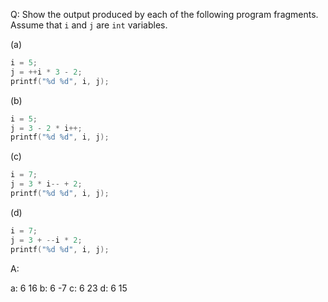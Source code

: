 Q: Show the output produced by each of the following program fragments. Assume that
`i` and `j` are `int` variables.

(a)

```c
i = 5;
j = ++i * 3 - 2;
printf("%d %d", i, j);
```

(b)

```c
i = 5;
j = 3 - 2 * i++;
printf("%d %d", i, j);
```

(c)

```c
i = 7;
j = 3 * i-- + 2;
printf("%d %d", i, j);
```

(d)

```c
i = 7;
j = 3 + --i * 2;
printf("%d %d", i, j);
```

A:

a: 6 16
b: 6 -7
c: 6 23
d: 6 15
